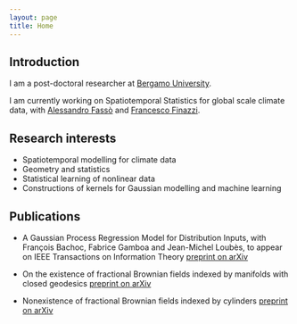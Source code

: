 ```yaml
---
layout: page
title: Home
---
```


## Introduction

I am a post-doctoral researcher at [Bergamo University](https://en.unibg.it/).

I am currently working on Spatiotemporal Statistics for global scale climate data, with [Alessandro Fassò](https://www.unibg.it/pers/?alessandro.fasso) and [Francesco Finazzi](https://www.unibg.it/pers/?francesco.finazzi).

## Research interests

* Spatiotemporal modelling for climate data
* Geometry and statistics
* Statistical learning of nonlinear data
* Constructions of kernels for Gaussian modelling and machine learning

## Publications

* A Gaussian Process Regression Model for Distribution Inputs, with François Bachoc, Fabrice Gamboa and Jean-Michel Loubès, to appear on IEEE Transactions on Information Theory [preprint on arXiv](https://arxiv.org/pdf/1701.09055.pdf)

*  On the existence of fractional Brownian fields indexed by manifolds with closed geodesics [preprint on arXiv](https://arxiv.org/pdf/1612.05984.pdf)

*  Nonexistence of fractional Brownian fields indexed by cylinders [preprint on arXiv](https://arxiv.org/pdf/1612.05983.pdf)
